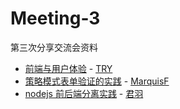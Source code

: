 # Meeting-3
第三次分享交流会资料  
* [前端与用户体验](https://github.com/FeddyTeam/Meeting-3) - [TRY](https://github.com/)
* [策略模式表单验证的实践](https://github.com/FeddyTeam/Meeting-3) - [MarquisF](https://github.com/)
* [nodejs 前后端分离实践](https://github.com/ImHype/imhype.github.io/issues/3) - [君羽
](https://github.com/ImHype)
